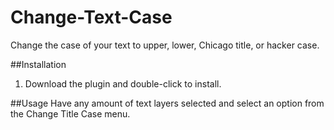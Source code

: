# Change-Text-Case
Change the case of your text to upper, lower, Chicago title, or hacker case.

##Installation
1. Download the plugin and double-click to install.

##Usage
Have any amount of text layers selected and select an option from the Change Title Case menu.
